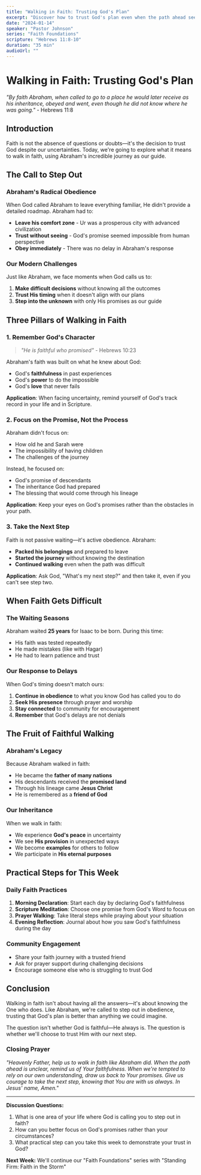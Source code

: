 ```yaml
---
title: "Walking in Faith: Trusting God's Plan"
excerpt: "Discover how to trust God's plan even when the path ahead seems uncertain. Learn from Abraham's journey of faith."
date: "2024-01-14"
speaker: "Pastor Johnson"
series: "Faith Foundations"
scripture: "Hebrews 11:8-10"
duration: "35 min"
audioUrl: ""
---
```


# Walking in Faith: Trusting God's Plan

*"By faith Abraham, when called to go to a place he would later receive as his inheritance, obeyed and went, even though he did not know where he was going."* - Hebrews 11:8

## Introduction

Faith is not the absence of questions or doubts—it's the decision to trust God despite our uncertainties. Today, we're going to explore what it means to walk in faith, using Abraham's incredible journey as our guide.

## The Call to Step Out

### Abraham's Radical Obedience

When God called Abraham to leave everything familiar, He didn't provide a detailed roadmap. Abraham had to:

- **Leave his comfort zone** - Ur was a prosperous city with advanced civilization
- **Trust without seeing** - God's promise seemed impossible from human perspective  
- **Obey immediately** - There was no delay in Abraham's response

### Our Modern Challenges

Just like Abraham, we face moments when God calls us to:

1. **Make difficult decisions** without knowing all the outcomes
2. **Trust His timing** when it doesn't align with our plans
3. **Step into the unknown** with only His promises as our guide

## Three Pillars of Walking in Faith

### 1. Remember God's Character

> *"He is faithful who promised"* - Hebrews 10:23

Abraham's faith was built on what he knew about God:
- God's **faithfulness** in past experiences
- God's **power** to do the impossible
- God's **love** that never fails

**Application**: When facing uncertainty, remind yourself of God's track record in your life and in Scripture.

### 2. Focus on the Promise, Not the Process

Abraham didn't focus on:
- How old he and Sarah were
- The impossibility of having children
- The challenges of the journey

Instead, he focused on:
- God's promise of descendants
- The inheritance God had prepared
- The blessing that would come through his lineage

**Application**: Keep your eyes on God's promises rather than the obstacles in your path.

### 3. Take the Next Step

Faith is not passive waiting—it's active obedience. Abraham:
- **Packed his belongings** and prepared to leave
- **Started the journey** without knowing the destination
- **Continued walking** even when the path was difficult

**Application**: Ask God, "What's my next step?" and then take it, even if you can't see step two.

## When Faith Gets Difficult

### The Waiting Seasons

Abraham waited **25 years** for Isaac to be born. During this time:
- His faith was tested repeatedly
- He made mistakes (like with Hagar)
- He had to learn patience and trust

### Our Response to Delays

When God's timing doesn't match ours:
1. **Continue in obedience** to what you know God has called you to do
2. **Seek His presence** through prayer and worship
3. **Stay connected** to community for encouragement
4. **Remember** that God's delays are not denials

## The Fruit of Faithful Walking

### Abraham's Legacy

Because Abraham walked in faith:
- He became the **father of many nations**
- His descendants received the **promised land**
- Through his lineage came **Jesus Christ**
- He is remembered as a **friend of God**

### Our Inheritance

When we walk in faith:
- We experience **God's peace** in uncertainty
- We see **His provision** in unexpected ways
- We become **examples** for others to follow
- We participate in **His eternal purposes**

## Practical Steps for This Week

### Daily Faith Practices

1. **Morning Declaration**: Start each day by declaring God's faithfulness
2. **Scripture Meditation**: Choose one promise from God's Word to focus on
3. **Prayer Walking**: Take literal steps while praying about your situation
4. **Evening Reflection**: Journal about how you saw God's faithfulness during the day

### Community Engagement

- Share your faith journey with a trusted friend
- Ask for prayer support during challenging decisions
- Encourage someone else who is struggling to trust God

## Conclusion

Walking in faith isn't about having all the answers—it's about knowing the One who does. Like Abraham, we're called to step out in obedience, trusting that God's plan is better than anything we could imagine.

The question isn't whether God is faithful—He always is. The question is whether we'll choose to trust Him with our next step.

### Closing Prayer

*"Heavenly Father, help us to walk in faith like Abraham did. When the path ahead is unclear, remind us of Your faithfulness. When we're tempted to rely on our own understanding, draw us back to Your promises. Give us courage to take the next step, knowing that You are with us always. In Jesus' name, Amen."*

---

**Discussion Questions:**
1. What is one area of your life where God is calling you to step out in faith?
2. How can you better focus on God's promises rather than your circumstances?
3. What practical step can you take this week to demonstrate your trust in God?

**Next Week:** We'll continue our "Faith Foundations" series with "Standing Firm: Faith in the Storm"
